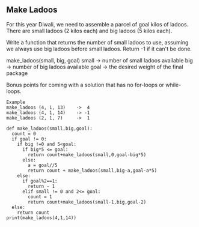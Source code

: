 ## Make Ladoos

For this year Diwali, we need to assemble a parcel of goal kilos of ladoos. There are small ladoos (2 kilos each) and big ladoos (5 kilos each). 

Write a function that returns the number of small ladoos to use, assuming we always use big ladoos before small ladoos. Return -1 if it can't be done.

make_ladoos(small, big, goal) 
small -> number of small ladoos available
big -> number of big ladoos available
goal -> the desired weight of the final package

Bonus points for coming with a solution that has no for-loops or while-loops.

```
Example
make_ladoos (4, 1, 13)    ->  4
make_ladoos (4, 1, 14)    -> -1
make_ladoos (2, 1, 7)     ->  1
```

```
def make_ladoos(small,big,goal):
  count = 0
  if goal != 0:
    if big !=0 and 5<goal:
      if big*5 <= goal:
        return count+make_ladoos(small,0,goal-big*5)
      else:
        a = goal//5
        return count + make_ladoos(small,big-a,goal-a*5)
    else:
      if goal%2==1:
        return - 1
      elif small != 0 and 2<= goal:
        count = 1
        return count+make_ladoos(small-1,big,goal-2)
  else:
    return count
print(make_ladoos(4,1,14))

```
